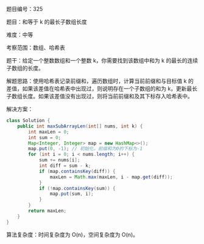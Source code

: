 题目编号：325

题目：和等于 k 的最长子数组长度

难度：中等

考察范围：数组、哈希表

题干：给定一个整数数组和一个整数 k，你需要找到该数组中和为 k 的最长的连续子数组的长度。

解题思路：使用哈希表记录前缀和，遍历数组时，计算当前前缀和与目标值 k 的差值，如果该差值在哈希表中出现过，则说明存在一个子数组的和为 k，更新最长子数组长度。如果该差值没有出现过，则将当前前缀和及其下标存入哈希表中。

解决方案：

```java
class Solution {
    public int maxSubArrayLen(int[] nums, int k) {
        int maxLen = 0;
        int sum = 0;
        Map<Integer, Integer> map = new HashMap<>();
        map.put(0, -1); // 初始化，前缀和为0的下标为-1
        for (int i = 0; i < nums.length; i++) {
            sum += nums[i];
            int diff = sum - k;
            if (map.containsKey(diff)) {
                maxLen = Math.max(maxLen, i - map.get(diff));
            }
            if (!map.containsKey(sum)) {
                map.put(sum, i);
            }
        }
        return maxLen;
    }
}
```

算法复杂度：时间复杂度为 O(n)，空间复杂度为 O(n)。